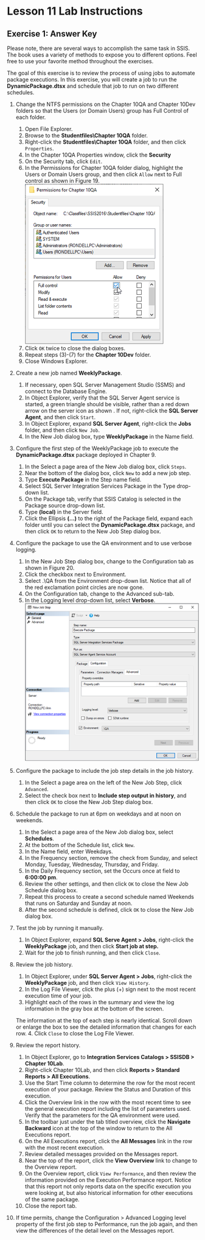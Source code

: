 # Lesson 11 Lab Instructions

## Exercise 1: Answer Key

Please note, there are several ways to accomplish the same task in SSIS. The book uses a variety of methods to
 expose
 you to different options. Feel free to use your favorite method throughout the exercises.

The goal of this exercise is to review the process of using jobs to automate package executions. In this exercise,
 you will create a job to run the **DynamicPackage.dtsx** and schedule that job to run on
 two different
 schedules.

1. Change the NTFS permissions on the Chapter 10QA and Chapter 10Dev folders so that the Users (or Domain Users)
 group has Full Control of each folder.
    1. Open File Explorer.
    2. Browse to the **Studentfiles\Chapter 10QA** folder.
    3. Right-click the **Studentfiles\Chapter 10QA** folder, and then click
     `Properties`.
    4. In the Chapter 10QA Properties window, click the **Security**
    5. On the Security tab, click `Edit`.
    6. In the Permissions for Chapter 10QA folder dialog, highlight the Users or Domain Users group, and then click
     `Allow` next to Full control as shown in Figure 19.
     ![Figure 19: Changing Permissions](Images/ssis-changing-permissions.png "Figure 19:             Changing Permissions")
    7. Click `OK` twice to close the dialog boxes.
    8. Repeat steps (3)-(7) for the **Chapter 10Dev** folder.
    9. Close Windows Explorer.
2. Create a new job named **WeeklyPackage**.
    1. If necessary, open SQL Server Management Studio (SSMS) and connect to the Database Engine.
    2. In Object Explorer, verify that the SQL Server Agent service is started, a green triangle should be visible,
     rather than a red down arrow on the server icon as shown . If not, right-click the **SQL Server
     Agent**, and then click `Start`.
    3. In Object Explorer, expand **SQL Server Agent**, right-click the **Jobs** folder,
     and then click `New Job`.
    4. In the New Job dialog box, type **WeeklyPackage** in the Name field.
3. Configure the first step of the WeeklyPackage job to execute the **DynamicPackage.dtsx** package deployed in
 Chapter 9.
    1. In the Select a page area of the New Job dialog box, click `Steps`.
    2. Near the bottom of the dialog box, click `New` to add a new job step.
    3. Type **Execute Package** in the Step name field.
    4. Select SQL Server Integration Services Package in the Type drop-down list.
    5. On the Package tab, verify that SSIS Catalog is selected in the Package source drop-down list.
    6. Type **(local)** in the Server field.
    7. Click the Ellipsis **(…)** to the right of the Package field, expand each folder until you can
     select the **DynamicPackage.dtsx** package, and then click `OK` to return
     to the New Job Step dialog
     box.
4. Configure the package to use the QA environment and to use verbose logging.
    1. In the New Job Step dialog box, change to the Configuration tab as shown in Figure 20.
    2. Click the checkbox next to Environment.
    3. Select .\QA from the Environment drop-down list. Notice that all of the red exclamation point circles are
     now
     gone.
    4. On the Configuration tab, change to the Advanced sub-tab.
    5. In the Logging level drop-down list, select **Verbose**.![Figure 20: New Job Step](Images/ssis-new-job-step-chapt-11.png "Figure 20: New Job Step")
5. Configure the package to include the job step details in the job history.
    1. In the Select a page area on the left of the New Job Step, click `Advanced`.
    2. Select the check box next to **Include step output in history**, and then click `OK`
     to close the New Job Step dialog box.
6. Schedule the package to run at 6pm on weekdays and at noon on weekends.
    1. In the Select a page area of the New Job dialog box, select **Schedules**.
    2. At the bottom of the Schedule list, click `New`.
    3. In the Name field, enter Weekdays.
    4. In the Frequency section, remove the check from Sunday, and select Monday, Tuesday, Wednesday, Thursday, and
     Friday.
    5. In the Daily Frequency section, set the Occurs once at field to **6:00:00 pm**.
    6. Review the other settings, and then click `OK` to close the New Job Schedule dialog box.
    7. Repeat this process to create a second schedule named Weekends that runs on Saturday and Sunday at noon.
    8. After the second schedule is defined, click `OK` to close the New Job dialog box.
7. Test the job by running it manually.
    1. In Object Explorer, expand **SQL Serve Agent > Jobs**, right-click the
     **WeeklyPackage** job, and then click **Start job at step.**
    2. Wait for the job to finish running, and then click `Close`.
8. Review the job history.
    1. In Object Explorer, under **SQL Server Agent > Jobs**, right-click the
     **WeeklyPackage** job, and then click `View History`.
    2. In the Log File Viewer, click the plus (+) sign next to the most recent execution time of your job.
    3. Highlight each of the rows in the summary and view the log information in the gray box at the bottom of the
     screen.
     
    The information at the top of each step is nearly identical. Scroll down or enlarge the box to see
     the detailed information that changes for each row.
    4. Click `Close` to close the Log File Viewer.
9. Review the report history.
    1. In Object Explorer, go to **Integration Services Catalogs > SSISDB > Chapter 10Lab**.
    2. Right-click Chapter 10Lab, and then click **Reports > Standard Reports > All
     Executions**.
    3. Use the Start Time column to determine the row for the most recent execution of your package. Review the
     Status and Duration of this execution.
    4. Click the Overview link in the row with the most recent time to see the general execution report including
     the
     list of parameters used. Verify that the parameters for the QA environment were used.
    5. In the toolbar just under the tab titled overview, click the **Navigate Backward**  icon at the
     top of the window to return to the All Executions report.
    6. On the All Executions report, click the **All Messages** link in the row with the most recent
     execution.
    7. Review detailed messages provided on the Messages report.
    8. Near the top of the report, click the **View Overview** link to change to the Overview
     report.
    9. On the Overview report, click `View Performance`, and then review the information provided on the
     Execution Performance report. Notice that this report not only reports data on the specific execution you were
     looking at, but also historical information for other executions of the same package.
    10. Close the report tab.
10. If time permits, change the Configuration > Advanced Logging level property of the first job step to
 Performance, run the job again, and then view the differences of the detail level on the Messages report.